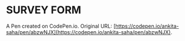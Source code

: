 # SURVEY FORM

A Pen created on CodePen.io. Original URL: [https://codepen.io/ankita-saha/pen/abzwNJX](https://codepen.io/ankita-saha/pen/abzwNJX).


